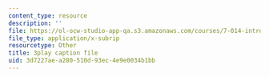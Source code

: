 ```yaml
---
content_type: resource
description: ''
file: https://ol-ocw-studio-app-qa.s3.amazonaws.com/courses/7-014-introductory-biology-spring-2005/3d7227aea280510d93ec4e9e0034b1bb_SGHx6jKvxr8.vtt
file_type: application/x-subrip
resourcetype: Other
title: 3play caption file
uid: 3d7227ae-a280-510d-93ec-4e9e0034b1bb
---
```


